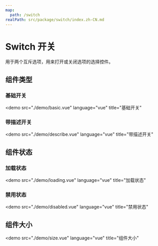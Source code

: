 ```yaml
---
map:
  path: /switch
realPath: src/package/switch/index.zh-CN.md
---
```


# Switch 开关

用于两个互斥选项，用来打开或关闭选项的选择控件。

## 组件类型

### 基础开关

<demo src="./demo/basic.vue"
  language="vue"
  title="基础开关"
  >
</demo>

### 带描述开关

<demo src="./demo/describe.vue"
  language="vue"
  title="带描述开关"
  >
</demo>

## 组件状态

### 加载状态

<demo src="./demo/loading.vue"
  language="vue"
  title="加载状态"
  >
</demo>

### 禁用状态

<demo src="./demo/disabled.vue"
  language="vue"
  title="禁用状态"
  >
</demo>

## 组件大小

<demo src="./demo/size.vue"
  language="vue"
  title="组件大小"
  >
</demo>

